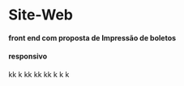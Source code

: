 # Site-Web
#### front end com proposta de Impressão de boletos
#### responsivo 
kk
k
kk
kk
kk
k
k
k
